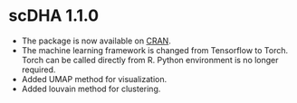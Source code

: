 # scDHA 1.1.0
- The package is now available on [CRAN](https://cran.r-project.org/package=scDHA).
- The machine learning framework is changed from Tensorflow to Torch. Torch can be called directly from R. Python environment is no longer required. 
- Added UMAP method for visualization.
- Added louvain method for clustering.